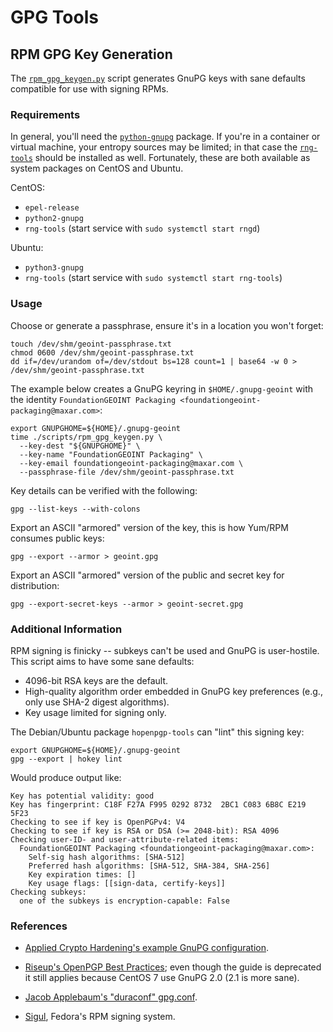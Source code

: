 # GPG Tools

## RPM GPG Key Generation

The [`rpm_gpg_keygen.py`](../scripts/rpm_gpg_keygen.py) script generates GnuPG
keys with sane defaults compatible for use with signing RPMs.

### Requirements

In general, you'll need the [`python-gnupg`](https://pypi.org/project/python-gnupg/)
package.  If you're in a container or virtual machine, your entropy sources may be limited;
in that case the [`rng-tools`](https://github.com/nhorman/rng-tools) should be installed
as well.  Fortunately, these are both available as system packages on CentOS
and Ubuntu.

CentOS:
* `epel-release`
* `python2-gnupg`
* `rng-tools` (start service with `sudo systemctl start rngd`)

Ubuntu:
* `python3-gnupg`
* `rng-tools` (start service with `sudo systemctl start rng-tools`)

### Usage

Choose or generate a passphrase, ensure it's in a location you won't forget:

```
touch /dev/shm/geoint-passphrase.txt
chmod 0600 /dev/shm/geoint-passphrase.txt
dd if=/dev/urandom of=/dev/stdout bs=128 count=1 | base64 -w 0 > /dev/shm/geoint-passphrase.txt
```

The example below creates a GnuPG keyring in `$HOME/.gnupg-geoint` with the identity
`FoundationGEOINT Packaging <foundationgeoint-packaging@maxar.com>`:

```
export GNUPGHOME=${HOME}/.gnupg-geoint
time ./scripts/rpm_gpg_keygen.py \
  --key-dest "${GNUPGHOME}" \
  --key-name "FoundationGEOINT Packaging" \
  --key-email foundationgeoint-packaging@maxar.com \
  --passphrase-file /dev/shm/geoint-passphrase.txt
```

Key details can be verified with the following:
```
gpg --list-keys --with-colons
```

Export an ASCII "armored" version of the key, this is how Yum/RPM consumes public keys:
```
gpg --export --armor > geoint.gpg
```

Export an ASCII "armored" version of the public and secret key for distribution:
```
gpg --export-secret-keys --armor > geoint-secret.gpg
```

### Additional Information

RPM signing is finicky -- subkeys can't be used and GnuPG is user-hostile.
This script aims to have some sane defaults:

* 4096-bit RSA keys are the default.
* High-quality algorithm order embedded in GnuPG key preferences (e.g., only use SHA-2 digest algorithms).
* Key usage limited for signing only.

The Debian/Ubuntu package `hopenpgp-tools` can "lint" this signing key:
```
export GNUPGHOME=${HOME}/.gnupg-geoint
gpg --export | hokey lint
```

Would produce output like:
```
Key has potential validity: good
Key has fingerprint: C18F F27A F995 0292 8732  2BC1 C083 6B8C E219 5F23
Checking to see if key is OpenPGPv4: V4
Checking to see if key is RSA or DSA (>= 2048-bit): RSA 4096
Checking user-ID- and user-attribute-related items:
  FoundationGEOINT Packaging <foundationgeoint-packaging@maxar.com>:
    Self-sig hash algorithms: [SHA-512]
    Preferred hash algorithms: [SHA-512, SHA-384, SHA-256]
    Key expiration times: []
    Key usage flags: [[sign-data, certify-keys]]
Checking subkeys:
  one of the subkeys is encryption-capable: False
```

### References

* [Applied Crypto Hardening's example GnuPG configuration](https://github.com/BetterCrypto/Applied-Crypto-Hardening/tree/master/src/configuration/GPG/GnuPG).

* [Riseup's OpenPGP Best Practices](https://riseup.net/en/security/message-security/openpgp/gpg-best-practices); even though the guide is deprecated it still applies because CentOS 7 use GnuPG 2.0 (2.1 is more sane).
* [Jacob Applebaum's "duraconf" gpg.conf](https://github.com/ioerror/duraconf/blob/master/configs/gnupg/gpg.conf).
* [Sigul](https://pagure.io/sigul), Fedora's RPM signing system.
